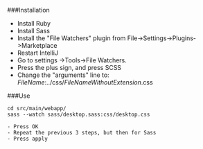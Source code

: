 ###Installation
- Install Ruby
- Install Sass
- Install the "File Watchers" plugin from File->Settings->Plugins->Marketplace
- Restart IntelliJ
- Go to settings ->Tools->File Watchers.
- Press the plus sign, and press SCSS
- Change the "arguments" line to:
$FileName$:../css/$FileNameWithoutExtension$.css

###Use
```
cd src/main/webapp/
sass --watch sass/desktop.sass:css/desktop.css

- Press OK
- Repeat the previous 3 steps, but then for Sass
- Press apply